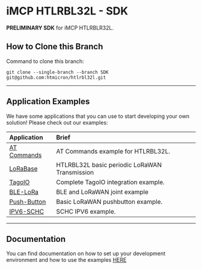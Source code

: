 # iMCP HTLRBL32L - SDK

**PRELIMINARY SDK** for iMCP HTLRBLR32L.

## How to Clone this Branch

Command to clone this branch:
```
git clone --single-branch --branch SDK git@github.com:htmicron/htlrbl32l.git
```
<hr>

## Application Examples

We have some applications that you can use to start developing your own solution! Please check out our examples:

| Application        | Brief                                                          |
|:-------------------|:---------------------------------------------------------------|
| [AT Commands](Applications/Projects/HTLRBL32L-AT-Commands) | AT Commands example for HTLRBL32L. |
| [LoRaBase](Applications/Projects/LoRaBase) | HTLRBL32L basic periodic LoRaWAN Transmission |
| [TagoIO](Applications/Projects/LoRaWAN_TagoIO_DashBoard) | Complete TagoIO integration example. |
| [BLE-LoRa](Applications/Projects/PushButton_LoRaWAN-Bluetooth) | BLE and LoRaWAN joint example |
| [Push-Button](Applications/Projects/PushButton_LoRaWAN) | Basic LoRaWAN pushbutton example. |
| [IPV6-SCHC](Applications/Projects/HTLRBL32L-Acklio-IPV6) | SCHC IPV6 example. |



<hr>

## Documentation
You can find documentation on how to set up your development environment and how to use the examples [HERE](Documentation)
